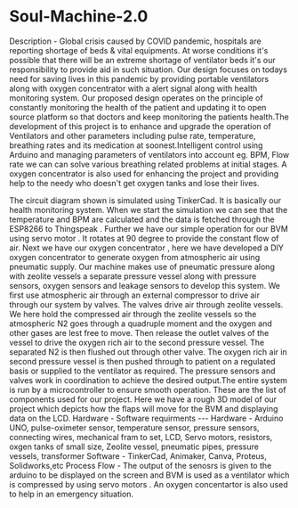 # Soul-Machine-2.0
Description - Global crisis caused by COVID pandemic,  hospitals are reporting shortage of beds & vital equipments. At worse conditions it's possible that there will be an extreme shortage of ventilator beds it's our responsibility to provide aid in such situation. Our design focuses on todays need  for saving lives in this pandemic by providing portable ventilators along with oxygen concentrator with a alert signal along with health monitoring system.
Our proposed design operates on the principle of constantly monitoring the health of the patient and updating it to open source platform so that doctors and keep monitoring the patients health.The development of this project is to enhance and upgrade the operation of Ventilators and other parameters including pulse rate, temperature, breathing rates and its medication at soonest.Intelligent control using Arduino and managing parameters of ventilators into account eg. BPM, Flow rate we can can solve various breathing related problems at initial stages. A oxygen concentrator is also used for enhancing the project and providing help to the needy who doesn't get oxygen tanks and lose their lives.

The circuit diagram shown is simulated using TinkerCad. It is basically our health monitoring system. When we start the simulation we can see that the temperature and BPM are calculated and the data is fetched through the ESP8266 to Thingspeak . Further we have our simple operation for our BVM using servo motor . It rotates at 90 degree to provide the constant flow of air. Next we have our oxygen concentrator , here we have developed a DIY oxygen concentrator to generate oxygen from atmospheric air using pneumatic supply. Our machine makes use of pneumatic pressure along with zeolite vessels a separate pressure vessel along with pressure sensors, oxygen sensors and leakage sensors to develop this system. We first use atmospheric air through an external compressor to drive air through our system by valves. The valves drive air through zeolite vessels. We here hold the compressed air through the zeolite vessels so the atmospheric N2 goes through a quadruple moment and the oxygen and other gases are lest free to move. Then release the outlet valves of the vessel to drive the oxygen rich air to the second pressure vessel. The separated N2 is then flushed out through other valve. The oxygen rich air in second pressure vessel is then pushed through to patient on a regulated basis or supplied to the ventilator as required. The pressure sensors and valves work in coordination to achieve the desired output.The entire system is run by a microcontroller to ensure smooth operation. These are the list of components used for our project. Here we have a rough 3D model of our project which depicts how the flaps will move for the BVM and displaying data on the LCD. 
Hardware - Software requirments --- 
Hardware - Arduino UNO, pulse-oximeter sensor, temperature sensor, pressure sensors, connecting wires, mechanical fram to set, LCD, Servo motors, resistors, oxgen tanks of small size, Zeolite vessel, pneumatic pipes, pressure vessels, transformer
Software - TinkerCad, Animaker, Canva, Proteus, Solidworks,etc
Process Flow - The output of the senosrs is given to the arduino to be displayed on the screen and BVM is used as a ventilator which is compressed by using servo motors . An oxygen concentartor is also used to help in an emergency situation.
